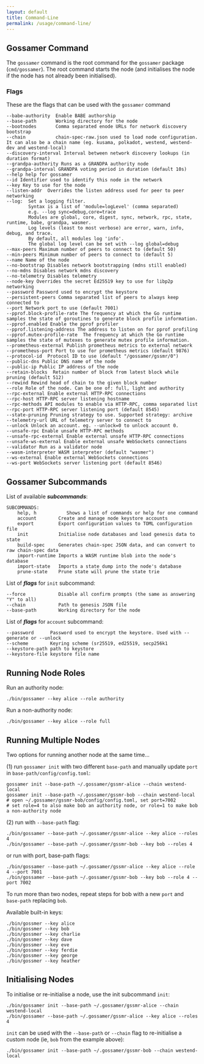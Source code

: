 ```yaml
---
layout: default
title: Command-Line
permalink: /usage/command-line/
---
```


## Gossamer Command

The `gossamer` command is the root command for the `gossamer` package (`cmd/gossamer`). The root command starts the node (and initialises the node if the node has not already been initialised). 

### Flags

These are the flags that can be used with the `gossamer` command

```
--babe-authority  Enable BABE authorship
--base-path       Working directory for the node
--bootnodes       Comma separated enode URLs for network discovery bootstrap
--chain           chain-spec-raw.json used to load node configuration. It can also be a chain name (eg. kusama, polkadot, westend, westend-dev and westend-local)
--discovery-interval Interval between network discovery lookups (in duration format) 
--grandpa-authority Runs as a GRANDPA authority node
--grandpa-interval GRANDPA voting period in duration (default 10s)
--help help for gossamer
--id Identifier used to identify this node in the network
--key Key to use for the node
--listen-addr  Overrides the listen address used for peer to peer networking
--log:  Set a logging filter.
	    Syntax is a list of 'module=logLevel' (comma separated)
	    e.g. --log sync=debug,core=trace
	    Modules are global, core, digest, sync, network, rpc, state, runtime, babe, grandpa, wasmer.
	    Log levels (least to most verbose) are error, warn, info, debug, and trace.
	    By default, all modules log 'info'.
	    The global log level can be set with --log global=debug
--max-peers Maximum number of peers to connect to (default 50)
--min-peers Minimum number of peers to connect to (default 5)
--name Name of the node
--no-bootstrap Disables network bootstrapping (mdns still enabled)
--no-mdns Disables network mdns discovery
--no-telemetry Disables telemetry
--node-key Overrides the secret Ed25519 key to use for libp2p networking
--password Password used to encrypt the keystore
--persistent-peers Comma separated list of peers to always keep connected to
--port Network port to use (default 7001)
--pprof.block-profile-rate The frequency at which the Go runtime samples the state of goroutines to generate block profile information.
--pprof.enabled Enable the pprof profiler
--pprof.listening-address The address to listen on for pprof profiling
--pprof.mutex-profile-rate  The frequency at which the Go runtime samples the state of mutexes to generate mutex profile information.
--prometheus-external Publish prometheus metrics to external network
--prometheus-port Port to use for prometheus metrics (default 9876)
--protocol-id  Protocol ID to use (default "/gossamer/gssmr/0")
--public-dns Public DNS name of the node
--public-ip Public IP address of the node
--retain-blocks  Retain number of block from latest block while pruning (default 512)
--rewind Rewind head of chain to the given block number
--role Role of the node. Can be one of: full, light and authority
--rpc-external Enable external HTTP-RPC connections
--rpc-host HTTP-RPC server listening hostname
--rpc-methods API modules to enable via HTTP-RPC, comma separated list
--rpc-port HTTP-RPC server listening port (default 8545)
--state-pruning Pruning strategy to use. Supported strategy: archive
--telemetry-url URL of telemetry server to connect to
--unlock Unlock an account. eg. --unlock=0 to unlock account 0.
--unsafe-rpc Enable unsafe HTTP-RPC methods
--unsafe-rpc-external Enable external unsafe HTTP-RPC connections
--unsafe-ws-external Enable external unsafe WebSockets connections
--validator Run as a validator node
--wasm-interpreter WASM interpreter (default "wasmer")
--ws-external Enable external WebSockets connections
--ws-port WebSockets server listening port (default 8546)
```

## Gossamer Subcommands

List of available ***subcommands***:

```
SUBCOMMANDS:
    help, h           Shows a list of commands or help for one command
    account        Create and manage node keystore accounts
    export         Export configuration values to TOML configuration file
    init           Initialise node databases and load genesis data to state
    build-spec     Generates chain-spec JSON data, and can convert to raw chain-spec data
    import-runtime Imports a WASM runtime blob into the node's database
    import-state   Imports a state dump into the node's database
    prune-state    Prune state will prune the state trie
```

List of ***flags*** for `init` subcommand:

```
--force            Disable all confirm prompts (the same as answering "Y" to all)
--chain            Path to genesis JSON file
--base-path        Working directory for the node
```

List of ***flags*** for `account` subcommand:

```
--password      Password used to encrypt the keystore. Used with --generate or --unlock
--scheme        Keyring scheme (sr25519, ed25519, secp256k1
--keystore-path path to keystore
--keystore-file keystore file name
```

## Running Node Roles

Run an authority node:
```
./bin/gossamer --key alice --role authority
```

Run a non-authority node:
```
./bin/gossamer --key alice --role full
```

## Running Multiple Nodes

Two options for running another node at the same time...

(1) run `gossamer init` with two different `base-path` and manually update `port` in `base-path/config/config.toml`:
```
gossamer init --base-path ~/.gossamer/gssmr-alice --chain westend-local
gossamer init --base-path ~/.gossamer/gssmr-bob --chain westend-local
# open ~/.gossamer/gssmr-bob/config/config.toml, set port=7002
# set role=4 to also make bob an authority node, or role=1 to make bob a non-authority node
```

(2) run with `--base-path` flag:
```
./bin/gossamer --base-path ~/.gossamer/gssmr-alice --key alice --roles 4
./bin/gossamer --base-path ~/.gossamer/gssmr-bob --key bob --roles 4
```

or run with port, base-path flags:
```
./bin/gossamer --base-path ~/.gossamer/gssmr-alice --key alice --role 4 --port 7001
./bin/gossamer --base-path ~/.gossamer/gssmr-bob --key bob --role 4 --port 7002
```

To run more than two nodes, repeat steps for bob with a new `port` and `base-path` replacing `bob`.

Available built-in keys:
```
./bin/gossmer --key alice
./bin/gossmer --key bob
./bin/gossmer --key charlie
./bin/gossmer --key dave
./bin/gossmer --key eve
./bin/gossmer --key ferdie
./bin/gossmer --key george
./bin/gossmer --key heather
```

## Initialising Nodes

To initialise or re-initialise a node, use the init subcommand `init`:
```
./bin/gossamer init --base-path ~/.gossamer/gssmr-alice --chain westend-local
./bin/gossamer --base-path ~/.gossamer/gssmr-alice --key alice --roles 4
```

`init` can be used with the `--base-path` or `--chain` flag to re-initialise a custom node (ie, `bob` from the example above):
```
./bin/gossamer init --base-path ~/.gossamer/gssmr-bob --chain westend-local
```
